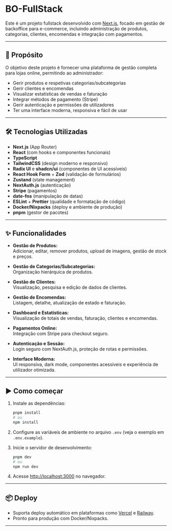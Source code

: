# BO-FullStack

Este é um projeto fullstack desenvolvido com [Next.js](https://nextjs.org), focado em gestão de backoffice para e-commerce, incluindo administração de produtos, categorias, clientes, encomendas e integração com pagamentos.

---

## 🚀 Propósito

O objetivo deste projeto é fornecer uma plataforma de gestão completa para lojas online, permitindo ao administrador:

- Gerir produtos e respetivas categorias/subcategorias
- Gerir clientes e encomendas
- Visualizar estatísticas de vendas e faturação
- Integrar métodos de pagamento (Stripe)
- Gerir autenticação e permissões de utilizadores
- Ter uma interface moderna, responsiva e fácil de usar

---

## 🛠️ Tecnologias Utilizadas

- **Next.js** (App Router)
- **React** (com hooks e componentes funcionais)
- **TypeScript**
- **TailwindCSS** (design moderno e responsivo)
- **Radix UI** e **shadcn/ui** (componentes de UI acessíveis)
- **React Hook Form** + **Zod** (validação de formulários)
- **Zustand** (state management)
- **NextAuth.js** (autenticação)
- **Stripe** (pagamentos)
- **date-fns** (manipulação de datas)
- **ESLint** + **Prettier** (qualidade e formatação de código)
- **Docker/Nixpacks** (deploy e ambiente de produção)
- **pnpm** (gestor de pacotes)

---

## ✨ Funcionalidades

- **Gestão de Produtos:**  
  Adicionar, editar, remover produtos, upload de imagens, gestão de stock e preços.

- **Gestão de Categorias/Subcategorias:**  
  Organização hierárquica de produtos.

- **Gestão de Clientes:**  
  Visualização, pesquisa e edição de dados de clientes.

- **Gestão de Encomendas:**  
  Listagem, detalhe, atualização de estado e faturação.

- **Dashboard e Estatísticas:**  
  Visualização de totais de vendas, faturação, clientes e encomendas.

- **Pagamentos Online:**  
  Integração com Stripe para checkout seguro.

- **Autenticação e Sessão:**  
  Login seguro com NextAuth.js, proteção de rotas e permissões.

- **Interface Moderna:**  
  UI responsiva, dark mode, componentes acessíveis e experiência de utilizador otimizada.

---

## ▶️ Como começar

1. Instale as dependências:

   ```bash
   pnpm install
   # ou
   npm install
   ```

2. Configure as variáveis de ambiente no arquivo `.env` (veja o exemplo em `.env.example`).

3. Inicie o servidor de desenvolvimento:

   ```bash
   pnpm dev
   # ou
   npm run dev
   ```

4. Acesse [http://localhost:3000](http://localhost:3000) no navegador.

---

## 📦 Deploy

- Suporta deploy automático em plataformas como [Vercel](https://vercel.com/) e [Railway](https://railway.app/).
- Pronto para produção com Docker/Nixpacks.

---
